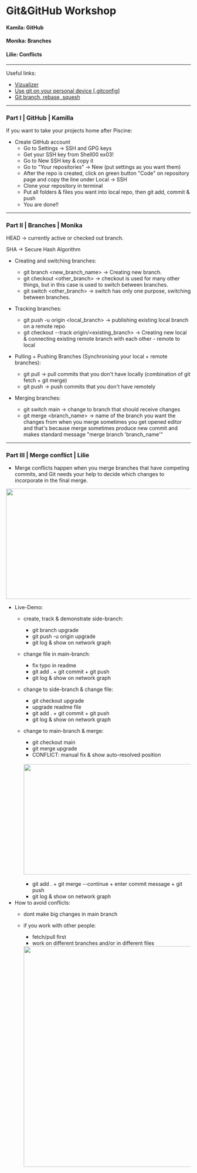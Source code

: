 # Git&GitHub Workshop

#### Kamila: GitHub

#### Monika: Branches

#### Lilie: Conflicts

_________

Useful links: 
- <a href="https://learngitbranching.js.org" target="_blank">Vizualizer</a>
- <a href="https://www.youtube.com/watch?v=2qwx59b25V4" target="_blank">Use git on your personal device [.gitconfig]</a>
- <a href="https://www.youtube.com/watch?v=0chZFIZLR_0" target="_blank">Git branch, rebase, squesh</a>
_________
### Part I |  GitHub  |  Kamilla
If you want to take your projects home after Piscine:
- Create GitHub account
    - Go to Settings -> SSH and GPG keys
    - Get your SSH key from Shell00 ex03!
    - Go to New SSH key & copy it
    - Go to "Your repositories" -> New (put settings as you want them)
    - After the repo is created, click on green button "Code" on repository page and copy the line under Local -> SSH
    - Clone your repository in terminal
    - Put all folders & files you want into local repo, then git add, commit & push
    - You are done!!

_________
### Part II |  Branches  |  Monika

HEAD -> currently active or checked out branch.

SHA -> Secure Hash Algorithm
- Creating and switching branches:
    - git branch <new_branch_name> -> Creating new branch.
    - git checkout <other_branch> -> checkout is used for many other things, but in this case is used to switch between branches.
    - git switch <other_branch> -> switch has only one purpose, switching between branches.

- Tracking branches:
    - git push -u origin <local_branch> -> publishing existing local branch on a remote repo
    - git checkout --track origin/<existing_branch> -> Creating new local & connecting existing remote branch with each other - remote to local

- Pulling + Pushing Branches (Synchronising your local + remote branches):
    - git pull -> pull commits that you don't have locally (combination of git fetch + git merge)
    - git push -> push commits that you don't have remotely

- Merging branches:
    - git switch main -> change to branch that should receive changes
    - git merge <branch_name> -> name of the branch you want the changes from
      when you merge sometimes you get opened editor and that's because merge sometimes produce new commit and makes standard message "merge branch 'branch_name'"

_________
### Part III |  Merge conflict  |  Lilie
- Merge conflicts happen when you merge branches that have competing commits, and Git needs your help to decide which changes to incorporate in the final merge.
<img src="https://github.com/LaDeMonika/42_TeamWork/assets/128793184/4f53b2ec-6894-4094-83dc-adfc55a517ec" width="600" height="300">

- Live-Demo:
     - create, track & demonstrate side-branch:
        - git branch upgrade
        - git push -u origin upgrade
        - git log & show on network graph
     - change file in main-branch:
        - fix typo in readme
        - git add . + git commit + git push
        - git log & show on network graph
    - change to side-branch & change file:
        - git checkout upgrade
        - upgrade readme file
        - git add . + git commit + git push
        - git log & show on network graph
    - change to main-branch & merge:
        - git checkout main
        - git merge upgrade
        - CONFLICT: manual fix & show auto-resolved position
      <br>
        <img src="https://github.com/LaDeMonika/42_TeamWork/assets/128793184/337650fc-581a-41b2-b086-0d33056a6201" width="600" height="300">
      <br>
      <br>
      
        - git add . + git merge --continue + enter commit message + git push
        - git log & show on network graph
- How to avoid conflicts:
    - dont make big changes in main branch
    - if you work with other people:
        - fetch/pull first
        - work on different branches and/or in different files

        <img src="https://github.com/LaDeMonika/42_TeamWork/assets/128793184/423a6d62-7613-4d21-ba2c-e9d4d87c30b1" heigt="500" width="600">
